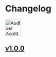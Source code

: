 Changelog
===

<a target="_blank" href="https://apps.apple.com/app/Audioer/6743841447" title="Audioer for macOS">
<img alt="Audioer AppStore" src="https://jaywcjlove.github.io/sb/download/macos.svg" height="51">
</a>


## [v1.0.0](https://github.com/jaywcjlove/audioer/releases/tag/v1.0.0)
